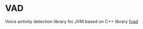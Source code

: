 # VAD

Voice activity detection library for JVM based on C++ library [fvad](https://github.com/dpirch/libfvad)